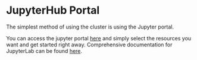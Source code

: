 # JupyterHub Portal #
The simplest method of using the cluster is using the Jupyter portal.

You can access the jupyter portal [here]("/jhub") and simply select the resources you want and get started right away. Comprehensive documentation for JupyterLab can be found [here](https://jupyterlab.readthedocs.io/en/stable/).